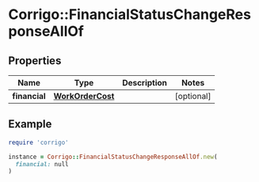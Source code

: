 # Corrigo::FinancialStatusChangeResponseAllOf

## Properties

| Name | Type | Description | Notes |
| ---- | ---- | ----------- | ----- |
| **financial** | [**WorkOrderCost**](WorkOrderCost.md) |  | [optional] |

## Example

```ruby
require 'corrigo'

instance = Corrigo::FinancialStatusChangeResponseAllOf.new(
  financial: null
)
```

